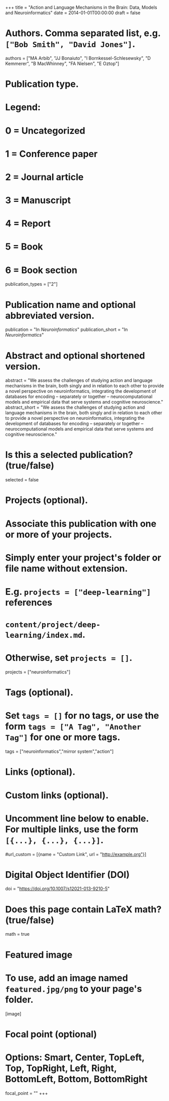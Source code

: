 +++
title = "Action and Language Mechanisms in the Brain: Data, Models and Neuroinformatics"
date = 2014-01-01T00:00:00
draft = false

# Authors. Comma separated list, e.g. `["Bob Smith", "David Jones"]`.
authors = ["MA Arbib", "JJ Bonaiuto", "I Bornkessel-Schlesewsky", "D Kemmerer", "B MacWhinney", "FA Nielsen", "E Oztop"]

# Publication type.
# Legend:
# 0 = Uncategorized
# 1 = Conference paper
# 2 = Journal article
# 3 = Manuscript
# 4 = Report
# 5 = Book
# 6 = Book section
publication_types = ["2"]

# Publication name and optional abbreviated version.
publication = "In *Neuroinformatics*"
publication_short = "In *Neuroinformatics*"

# Abstract and optional shortened version.
abstract = "We assess the challenges of studying action and language mechanisms in the brain, both singly and in relation to each other to provide a novel perspective on neuroinformatics, integrating the development of databases for encoding – separately or together – neurocomputational models and empirical data that serve systems and cognitive neuroscience."
abstract_short = "We assess the challenges of studying action and language mechanisms in the brain, both singly and in relation to each other to provide a novel perspective on neuroinformatics, integrating the development of databases for encoding – separately or together – neurocomputational models and empirical data that serve systems and cognitive neuroscience."

# Is this a selected publication? (true/false)
selected = false

# Projects (optional).
#   Associate this publication with one or more of your projects.
#   Simply enter your project's folder or file name without extension.
#   E.g. `projects = ["deep-learning"]` references 
#   `content/project/deep-learning/index.md`.
#   Otherwise, set `projects = []`.
projects = ["neuroinformatics"]

# Tags (optional).
#   Set `tags = []` for no tags, or use the form `tags = ["A Tag", "Another Tag"]` for one or more tags.
tags = ["neuroinformatics","mirror system","action"]

# Links (optional).

# Custom links (optional).
#   Uncomment line below to enable. For multiple links, use the form `[{...}, {...}, {...}]`.
#url_custom = [{name = "Custom Link", url = "http://example.org"}]

# Digital Object Identifier (DOI)
doi = "https://doi.org/10.1007/s12021-013-9210-5"

# Does this page contain LaTeX math? (true/false)
math = true

# Featured image
# To use, add an image named `featured.jpg/png` to your page's folder. 
[image]
  # Focal point (optional)
  # Options: Smart, Center, TopLeft, Top, TopRight, Left, Right, BottomLeft, Bottom, BottomRight
  focal_point = ""
+++
